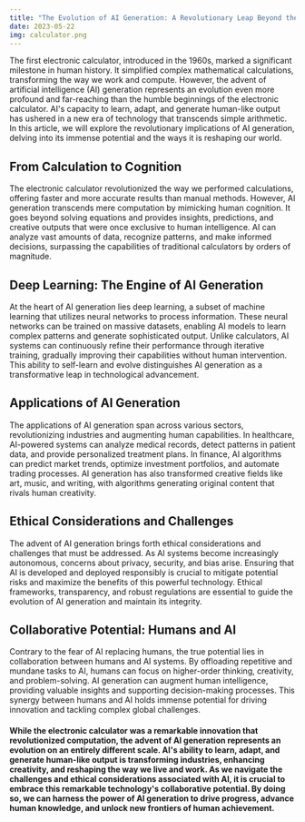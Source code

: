 ```yaml
---
title: "The Evolution of AI Generation: A Revolutionary Leap Beyond the Electronic Calculator"
date: 2023-05-22
img: calculator.png
---
```

The first electronic calculator, introduced in the 1960s, marked a significant milestone in human history. It simplified complex mathematical calculations, transforming the way we work and compute. However, the advent of artificial intelligence (AI) generation represents an evolution even more profound and far-reaching than the humble beginnings of the electronic calculator. AI's capacity to learn, adapt, and generate human-like output has ushered in a new era of technology that transcends simple arithmetic. In this article, we will explore the revolutionary implications of AI generation, delving into its immense potential and the ways it is reshaping our world.

## From Calculation to Cognition
The electronic calculator revolutionized the way we performed calculations, offering faster and more accurate results than manual methods. However, AI generation transcends mere computation by mimicking human cognition. It goes beyond solving equations and provides insights, predictions, and creative outputs that were once exclusive to human intelligence. AI can analyze vast amounts of data, recognize patterns, and make informed decisions, surpassing the capabilities of traditional calculators by orders of magnitude.

## Deep Learning: The Engine of AI Generation
At the heart of AI generation lies deep learning, a subset of machine learning that utilizes neural networks to process information. These neural networks can be trained on massive datasets, enabling AI models to learn complex patterns and generate sophisticated output. Unlike calculators, AI systems can continuously refine their performance through iterative training, gradually improving their capabilities without human intervention. This ability to self-learn and evolve distinguishes AI generation as a transformative leap in technological advancement.

## Applications of AI Generation
The applications of AI generation span across various sectors, revolutionizing industries and augmenting human capabilities. In healthcare, AI-powered systems can analyze medical records, detect patterns in patient data, and provide personalized treatment plans. In finance, AI algorithms can predict market trends, optimize investment portfolios, and automate trading processes. AI generation has also transformed creative fields like art, music, and writing, with algorithms generating original content that rivals human creativity.

## Ethical Considerations and Challenges
The advent of AI generation brings forth ethical considerations and challenges that must be addressed. As AI systems become increasingly autonomous, concerns about privacy, security, and bias arise. Ensuring that AI is developed and deployed responsibly is crucial to mitigate potential risks and maximize the benefits of this powerful technology. Ethical frameworks, transparency, and robust regulations are essential to guide the evolution of AI generation and maintain its integrity.

## Collaborative Potential: Humans and AI
Contrary to the fear of AI replacing humans, the true potential lies in collaboration between humans and AI systems. By offloading repetitive and mundane tasks to AI, humans can focus on higher-order thinking, creativity, and problem-solving. AI generation can augment human intelligence, providing valuable insights and supporting decision-making processes. This synergy between humans and AI holds immense potential for driving innovation and tackling complex global challenges.

#### While the electronic calculator was a remarkable innovation that revolutionized computation, the advent of AI generation represents an evolution on an entirely different scale. AI's ability to learn, adapt, and generate human-like output is transforming industries, enhancing creativity, and reshaping the way we live and work. As we navigate the challenges and ethical considerations associated with AI, it is crucial to embrace this remarkable technology's collaborative potential. By doing so, we can harness the power of AI generation to drive progress, advance human knowledge, and unlock new frontiers of human achievement.
